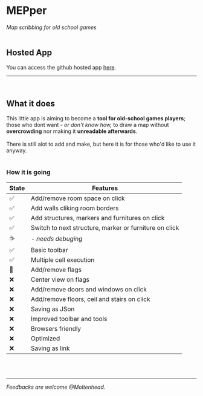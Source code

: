 # MEPper
*Map scribbing for old school games*
<br/><br/>

## Hosted App
You can access the github hosted app <a href="https://moltenhead.github.io/MEPper/" target="_blank">here</a>.
<hr/>
<br/>

## What it does
This little app is aiming to become a **tool for old-school games players**; those who dont want *- or don't know how,* to draw a map without **overcrowding** nor making it **unreadable afterwards**.
<br/><br/>
There is still alot to add and make, but here it is for those who'd like to use it anyway.
<br/><br/>

### How it is going
State | Features
------|---------
:white_check_mark:| Add/remove room space on click
:white_check_mark:| Add walls cliking room borders
:white_check_mark:| Add structures, markers and furnitures on click
:white_check_mark:| Switch to next structure, marker or furniture on click
 :coffee:|  *- needs debuging*
:white_check_mark:| Basic toolbar
:white_check_mark:| Multiple cell execution
:construction:| Add/remove flags
:x:| Center view on flags
:x:| Add/remove doors and windows on click
:x:| Add/remove floors, ceil and stairs on click
:x:| Saving as JSon
:x:| Improved toolbar and tools
:x:| Browsers friendly
:x:| Optimized
:x:| Saving as link

<br/><br/>
<hr/>

*Feedbacks are welcome @Moltenhead.*
